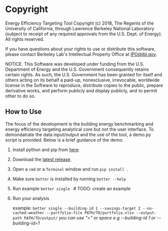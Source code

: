 ﻿# Copyright

Energy Efficiency Targeting Tool Copyright (c) 2018, The Regents of the University of California, through Lawrence Berkeley National Laboratory (subject to receipt of any required approvals from the U.S. Dept. of Energy). All rights reserved.

If you have questions about your rights to use or distribute this software, please contact Berkeley Lab's Intellectual Property Office at  IPO@lbl.gov.

NOTICE.  This Software was developed under funding from the U.S. Department of Energy and the U.S. Government consequently retains certain rights. As such, the U.S. Government has been granted for itself and others acting on its behalf a paid-up, nonexclusive, irrevocable, worldwide license in the Software to reproduce, distribute copies to the public, prepare derivative works, and perform publicly and display publicly, and to permit other to do so. 

## How to Use
The focus of the development is the building energy benchmarking and energy efficiency targeting analytical core but not the user interface. To demondatrate the data input/output and the use of the tool, a demo.py script is provided. Below is a brief guidance of the demo: 
1. Install python and pip from [here](https://www.python.org/downloads/)
2. Download the [latest release](https://github.com/LBNL-JCI-ICF/better/releases).
3. Open a `cmd` or a `Terminal` window and run 
 ```pip install .```
 4. Make sure `better` is installed by running `better --help`
 5. Run example `better single ` # TODO: create an example
 6. Run your analysis
    
    example: ``` better single --building-id 1 --savings-target 2 --no-cached-weather --portfolio-file PATH/TO/portfolio.xlsx --output-path PATH/TO/output/ ```
    *you can use "=" or space e.g --building-id 1 or --building-id=1*
